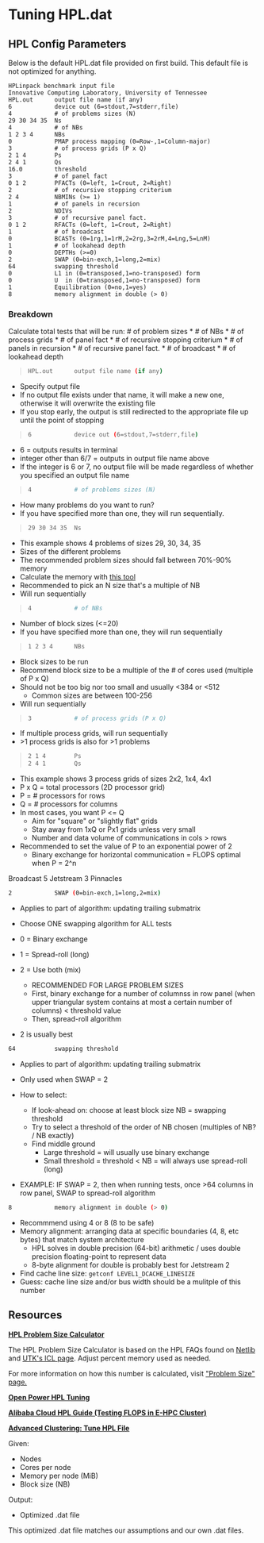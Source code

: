 # Tuning HPL.dat

## HPL Config Parameters

Below is the default HPL.dat file provided on first build.
This default file is not optimized for anything.

```
HPLinpack benchmark input file
Innovative Computing Laboratory, University of Tennessee
HPL.out      output file name (if any)
6            device out (6=stdout,7=stderr,file)
4            # of problems sizes (N)
29 30 34 35  Ns
4            # of NBs
1 2 3 4      NBs
0            PMAP process mapping (0=Row-,1=Column-major)
3            # of process grids (P x Q)
2 1 4        Ps
2 4 1        Qs
16.0         threshold
3            # of panel fact
0 1 2        PFACTs (0=left, 1=Crout, 2=Right)
2            # of recursive stopping criterium
2 4          NBMINs (>= 1)
1            # of panels in recursion
2            NDIVs
3            # of recursive panel fact.
0 1 2        RFACTs (0=left, 1=Crout, 2=Right)
1            # of broadcast
0            BCASTs (0=1rg,1=1rM,2=2rg,3=2rM,4=Lng,5=LnM)
1            # of lookahead depth
0            DEPTHs (>=0)
2            SWAP (0=bin-exch,1=long,2=mix)
64           swapping threshold
0            L1 in (0=transposed,1=no-transposed) form
0            U  in (0=transposed,1=no-transposed) form
1            Equilibration (0=no,1=yes)
8            memory alignment in double (> 0)
```

### Breakdown

Calculate total tests that will be run:
\# of problem sizes \* # of NBs \* # of process grids \* # of panel fact \* # of recursive stopping criterium \* # of panels in recursion * # of recursive panel fact. \* # of broadcast \* # of lookahead depth

> ```sh
> HPL.out      output file name (if any)
> ```

* Specify output file
* If no output file exists under that name, it will make a new one, otherwise it will overwrite the existing file
* If you stop early, the output is still redirected to the appropriate file up until the point of stopping

>```sh
> 6            device out (6=stdout,7=stderr,file)
>```

* 6 = outputs results in terminal
* integer other than 6/7 = outputs in output file name above
* If the integer is 6 or 7, no output file will be made regardless of whether you specified an output file name

>```sh
> 4            # of problems sizes (N)
>```

* How many problems do you want to run?
* If you have specified more than one, they will run sequentially.

>```sh
> 29 30 34 35  Ns
>```

* This example shows 4 problems of sizes 29, 30, 34, 35
* Sizes of the different problems
* The recommended problem sizes should fall between 70%-90% memory
* Calculate the memory with [this tool](#psize)
* Recommended to pick an N size that's a multiple of NB
* Will run sequentially

>```sh
> 4            # of NBs
>```

* Number of block sizes (<=20)
* If you have specified more than one, they will run sequentially

>```sh
> 1 2 3 4      NBs
>```

* Block sizes to be run
* Recommend block size to be a multiple of the # of cores used (multiple of P x Q)
* Should not be too big nor too small and usually <384 or <512
  * Common sizes are between 100-256
* Will run sequentially

>```sh
> 3            # of process grids (P x Q)
>```

* If multiple process grids, will run sequentially
* \>1 process grids is also for \>1 problems

> ```sh
> 2 1 4        Ps
> 2 4 1        Qs
>```

* This example shows 3 process grids of sizes 2x2, 1x4, 4x1
* P x Q = total processors (2D processor grid)
* P = # processors for rows
* Q = # processors for columns
* In most cases, you want P <= Q
  * Aim for "square" or "slightly flat" grids
  * Stay away from 1xQ or Px1 grids unless very small
  * Number and data volume of communications in cols > rows
* Recommended to set the value of P to an exponential power of 2
  * Binary exchange for horizontal communication = FLOPS optimal when P = 2^n

Broadcast
5 Jetstream
3 Pinnacles


```sh
2            SWAP (0=bin-exch,1=long,2=mix)
```

* Applies to part of algorithm: updating trailing submatrix

* Choose ONE swapping algorithm for ALL tests
* 0 = Binary exchange
* 1 = Spread-roll (long)
* 2 = Use both (mix)
  * RECOMMENDED FOR LARGE PROBLEM SIZES
  * First, binary exchange for a number of columnss in row panel (when upper triangular system contains at most a certain number of columns) < threshold value
  * Then, spread-roll algorithm
* 2 is usually best

```sh
64           swapping threshold
```

* Applies to part of algorithm: updating trailing submatrix

* Only used when SWAP = 2
* How to select:
  * If look-ahead on: choose at least block size NB = swapping threshold
  * Try to select a threshold of the order of NB chosen (multiples of NB? / NB exactly)
  * Find middle ground
    * Large threshold = will usually use binary exchange
    * Small threshold = threshold < NB = will always use spread-roll (long)
* EXAMPLE: IF SWAP = 2, then when running tests, once >64 columns in row panel, SWAP to spread-roll algorithm

```sh
8            memory alignment in double (> 0)
```

* Recommmend using 4 or 8 (8 to be safe)
* Memory alignment: arranging data at specific boundaries (4, 8, etc bytes) that match system architecture
  * HPL solves in double precision (64-bit) arithmetic / uses double precision floating-point to represent data
  * 8-byte alignment for double is probably best for Jetstream 2
* Find cache line size: `getconf LEVEL1_DCACHE_LINESIZE`
* Guess: cache line size and/or bus width should be a mulitple of this number


## Resources

<a name="psize"></a>**[HPL Problem Size Calculator](https://www.desmos.com/calculator/y1d9nhb54c)**

The HPL Problem Size Calculator is based on the HPL FAQs found on [Netlib](https://netlib.org/benchmark/hpl/faqs.html) and [UTK's ICL page](https://icl.utk.edu/hpl/faq/index.html#275). Adjust percent memory used as needed.

For more information on how this number is calculated, visit ["Problem Size" page.](/HPL/HPLTuning/problemsize.md)

**[Open Power HPL Tuning](https://github.com/open-power/op-benchmark-recipes/blob/master/standard-benchmarks/HPL/Linpack_HPL.dat_tuning.md)**

**[Alibaba Cloud HPL Guide (Testing FLOPS in E-HPC Cluster)](https://www.alibabacloud.com/help/en/e-hpc/e-hpc-1-0/use-cases/use-hpl-to-test-the-flops-of-an-e-hpc-cluster)**

**[Advanced Clustering: Tune HPL File](https://www.advancedclustering.com/act_kb/tune-hpl-dat-file/)**

Given:

* Nodes
* Cores per node
* Memory per node (MiB)
* Block size (NB)

Output:

* Optimized .dat file

This optimized .dat file matches our assumptions and our own .dat files.
